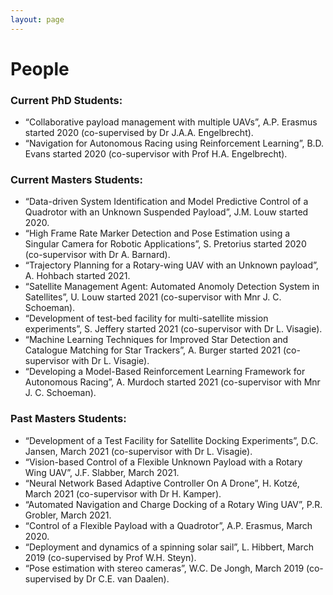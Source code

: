 ```yaml
---
layout: page
---
```


# People

### Current PhD Students:

- “Collaborative payload management with multiple UAVs”, A.P. Erasmus started 2020 (co-supervised by Dr J.A.A. Engelbrecht).
- “Navigation for Autonomous Racing using Reinforcement Learning”, B.D. Evans started 2020 (co-supervisor with Prof H.A. Engelbrecht).

### Current Masters Students:

- “Data-driven System Identification and Model Predictive Control of a Quadrotor with an Unknown Suspended Payload”, J.M. Louw started 2020.
- “High Frame Rate Marker Detection and Pose Estimation using a Singular Camera for Robotic Applications”, S. Pretorius started 2020 (co-supervisor with Dr A. Barnard).
- “Trajectory Planning for a Rotary-wing UAV with an Unknown payload”, A. Hohbach started 2021.
- “Satellite Management Agent: Automated Anomoly Detection System in Satellites”, U. Louw started 2021 (co-supervisor with Mnr J. C. Schoeman).
- “Development of test-bed facility for multi-satellite mission experiments”, S. Jeffery started 2021 (co-supervisor with Dr L. Visagie).
- “Machine Learning Techniques for Improved Star Detection and Catalogue Matching for Star Trackers”, A. Burger started 2021 (co-supervisor with Dr L. Visagie).
- “Developing a Model-Based Reinforcement Learning Framework for Autonomous Racing”, A. Murdoch started 2021 (co-supervisor with Mnr J. C. Schoeman).

### Past Masters Students:

- “Development of a Test Facility for Satellite Docking Experiments”, D.C. Jansen, March 2021 (co-supervisor with Dr L. Visagie).
- “Vision-based Control of a Flexible Unknown Payload with a Rotary Wing UAV”, J.F. Slabber, March 2021.
- “Neural Network Based Adaptive Controller On A Drone”, H. Kotzé, March 2021 (co-supervisor with Dr H. Kamper).
- “Automated Navigation and Charge Docking of a Rotary Wing UAV”, P.R. Grobler, March 2021.
- “Control of a Flexible Payload with a Quadrotor”, A.P. Erasmus, March 2020.
- “Deployment and dynamics of a spinning solar sail”, L. Hibbert, March 2019 (co-supervised by Prof W.H. Steyn).
- “Pose estimation with stereo cameras”, W.C. De Jongh, March 2019 (co-supervised by Dr C.E. van Daalen).
